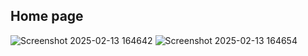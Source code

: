 ## Home page
![Screenshot 2025-02-13 164642](https://github.com/user-attachments/assets/4d626bff-7f90-4a4b-ba33-88c4d640c20b)
![Screenshot 2025-02-13 164654](https://github.com/user-attachments/assets/9f344651-8370-472a-a701-035678374638)
